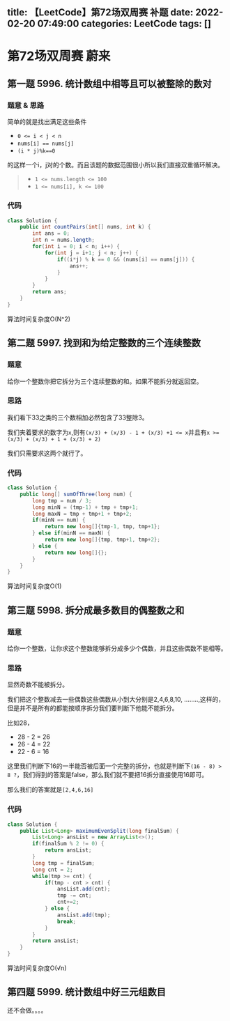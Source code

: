 title: 【LeetCode】第72场双周赛 补题
date: 2022-02-20 07:49:00
categories: LeetCode
tags: []
---
# 第72场双周赛 蔚来

## 第一题 5996. 统计数组中相等且可以被整除的数对

### 题意 & 思路

简单的就是找出满足这些条件

- ```0 <= i < j < n```
- ```nums[i] == nums[j]```
- ```(i * j)%k==0```

的这样一个i，j对的个数。而且该题的数据范围很小所以我们直接双重循环解决。

> - `1 <= nums.length <= 100`
> - `1 <= nums[i], k <= 100`

### 代码

```java
class Solution {
    public int countPairs(int[] nums, int k) {
        int ans = 0;
        int n = nums.length;
        for(int i = 0; i < n; i++) {
            for(int j = i+1; j < n; j++) {
                if((i*j) % k == 0 && (nums[i] == nums[j])) {
                    ans++;
                }
            }
        }
        return ans;
    }
}
```

算法时间复杂度O(N^2)

## 第二题 5997. 找到和为给定整数的三个连续整数

### 题意

给你一个整数你把它拆分为三个连续整数的和。如果不能拆分就返回空。

### 思路

我们看下33之类的三个数相加必然包含了33整除3。

我们夹着要求的数字为```x```,则有```(x/3) + (x/3) - 1 + (x/3) +1 <= x```并且有```x >= (x/3) + (x/3) + 1 + (x/3) + 2)```

我们只需要求这两个就行了。

### 代码

```java
class Solution {
    public long[] sumOfThree(long num) {
        long tmp = num / 3;
        long minN = (tmp-1) + tmp + tmp+1;
        long maxN = tmp + tmp+1 + tmp+2;
        if(minN == num) {
            return new long[]{tmp-1, tmp, tmp+1};
        } else if(minN == maxN) {
            return new long[]{tmp, tmp+1, tmp+2};
        } else {
            return new long[]{};
        }
    }
}
```

算法时间复杂度O(1)

## 第三题 5998. 拆分成最多数目的偶整数之和

### 题意

给你一个整数，让你求这个整数能够拆分成多少个偶数，并且这些偶数不能相等。

### 思路

显然奇数不能被拆分。

我们把这个整数减去一些偶数这些偶数从小到大分别是2,4,6,8,10, ........,这样的，但是并不是所有的都能按顺序拆分我们要判断下他能不能拆分。

比如28，

- 28 - 2 = 26
- 26 - 4 = 22
- 22 - 6 = 16

这里我们判断下16的一半能否被后面一个完整的拆分，也就是判断下```(16 - 8) > 8 ?```，我们得到的答案是false，那么我们就不要把16拆分直接使用16即可。

那么我们的答案就是```[2,4,6,16]```

### 代码

```java
class Solution {
    public List<Long> maximumEvenSplit(long finalSum) {
        List<Long> ansList = new ArrayList<>();
        if(finalSum % 2 != 0) {
            return ansList;
        } 
        long tmp = finalSum;
        long cnt = 2;
        while(tmp >= cnt) {
            if(tmp - cnt > cnt) {
                ansList.add(cnt);
                tmp -= cnt;
                cnt+=2;
            } else {
                ansList.add(tmp);
                break;
            }
        }
        return ansList;
    }
}
```

算法时间复杂度O(√n)

## 第四题 5999. 统计数组中好三元组数目

还不会做。。。。